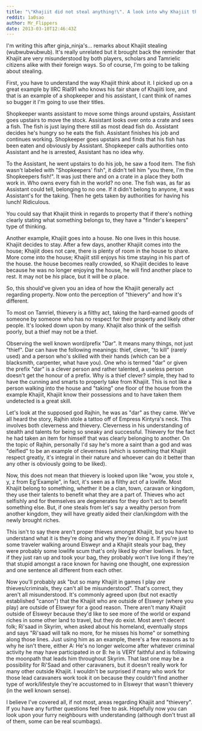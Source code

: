 ```yaml
---
title: "\"Khajiit did not steal anything!\". A look into why Khajiit theft is misunderstood."
reddit: 1a0sao
author: Mr_Flippers
date: 2013-03-10T12:46:43Z
---
```


I'm writing this after ginja_ninja's... remarks about Khajiit stealing (wubwubwubwub). It's really unrelated but it brought back the reminder that Khajiit are very misunderstood by both players, scholars and Tamrielic citizens alike with their foreign ways. So of course, I'm going to be talking about stealing.

First, you have to understand the way Khajiit think about it. I picked up on a great example by IIRC Rial91 who knows his fair share of Khajiiti lore, and that is an example of a shopkeeper and his assistant, I cant think of names so bugger it I'm going to use their titles.

Shopkeeper wants assistant to move some things around upstairs, Assistant goes upstairs to move the stock. Assistant looks over onto a crate and sees a fish. The fish is just laying there still as most dead fish do. Assistant decides he's hungry so he eats the fish. Assistant finishes his job and continues working. Shopkeeper goes upstairs and finds that his fish has been eaten and obviously by Assistant. Shopkeeper calls authorities onto Assistant and he is arrested, Assistant has no idea why.

To the Assistant, he went upstairs to do his job, he saw a food item. The fish wasn't labeled with "Shopkeepers' fish", it didn't tell him "you there, I'm the Shopkeepers fish!". It was just there and on a crate in a place they both work in. Who owns every fish in the world? no one. The fish was, as far as Assistant could tell, belonging to no one. If it didn't belong to anyone, it was Assistant's for the taking. Then he gets taken by authorities for having his lunch! Ridiculous.

You could say that Khajiit think in regards to property that if there's nothing clearly stating what something belongs to, they have a "finder's keepers" type of thinking.

Another example, Khajiit goes into a house. No one lives in this house. Khajiit decides to stay. After a few days, another Khajiit comes into the house; Khajiit does not care, there is plenty of room in the house to share. More come into the house; Khajiit still enjoys his time staying in his part of the house. the house becomes really crowded, so Khajiit decides to leave because he was no longer enjoying the house, he will find another place to rest. It may not be *his* place, but it will be *a* place.

So, this should've given you an idea of how the Khajiit generally act regarding property. Now onto the perception of "thievery" and how it's different.

To most on Tamriel, thievery is a filthy act, taking the hard-earned goods of someone by someone who has no respect for their property and likely other people. It's looked down upon by many. Khajiit also think of the selfish poorly, but a thief may not be a thief.

Observing the well known word/prefix "Dar". It means many things, not just "thief". Dar can have the following meanings: thief, clever, "to kill" (rarely used) and a person who's skilled with their hands (which can be a blacksmith, carpenter, what have you). One who is termed "dar" or given the prefix "dar" is a clever person and rather talented, a useless person doesn't get the honour of a prefix. Why is a thief clever? simple, they had to have the cunning and smarts to properly take from Khajiit. This is not like a person walking into the house and "taking" one floor of the house from the example Khajiit, Khajiit know their possessions and to have taken them undetected is a great skill.

Let's look at the supposed god Rajhin, he was as "dar" as they came. We've all heard the story, Rajhin stole a tattoo off of Empress Kintyra's neck. This involves both cleverness and thievery. Cleverness in his understanding of stealth and talents for being so sneaky and successful. Thievery for the fact he had taken an item for himself that was clearly belonging to another. On the topic of Rajhin, personally I'd say he's more a saint than a god and was "deified" to be an example of cleverness (which is something that Khajiit respect greatly, it's integral in their nature and whoever can do it better than any other is obviously going to be liked).

Now, this does not mean that thievery is looked upon like "wow, you stole x, y, z from Eg'Example", in fact, it's seen as a filthy act of a lowlife. Most Khajiit belong to something, whether it be a clan, town, caravan or kingdom, they use their talents to benefit what they are a part of. Thieves who act selfishly and for themselves are degenerates for they don't act to benefit something else. But, if one steals from let's say a wealthy person from another kingdom, they will have greatly aided their clan/kingdom with the newly brought riches.

This isn't to say there aren't proper thieves amongst Khajiit, but you have to understand what it is they're doing and why they're doing it. If you're just some traveler walking around Elsweyr and a Khajiit steals your bag, they were probably some lowlife scum that's only liked by other lowlives. In fact, if they just ran up and took your bag, they probably won't live long if they're that stupid amongst a race known for having one thought, one expression and one sentence all different from each other.

Now you'll probably ask "but so many Khajiit in games I play *are* thieves/criminals, they can't all be misunderstood". That's correct, they aren't all misunderstood. It's commonly agreed upon (but not exactly established "canon") that the Khajiit who are outside of Elsweyr (where you play) are outside of Elsweyr for a good reason. There aren't many Khajiit outside of Elsweyr because they'd like to see more of the world or expand riches in some other land to travel, but they do exist. Most aren't decent folk; Ri'saad in Skyrim, when asked about his homeland, eventually stops and says "Ri'saad will talk no more, for he misses his home" or something along those lines. Just using him as an example, there's a few reasons as to why he isn't there, either A: He's no longer welcome after whatever criminal activity he may have participated in or B: he is VERY faithful and is following the moonpath that leads him throughout Skyrim. That last one may be a possibility for Ri'Saad and other caravaners, but it doesn't really work for many other outside Khajiit. I wouldn't be surprised if many who work for those lead caravaners work took it on because they couldn't find another type of work/lifestyle they're accustomed to in Elsweyr that wasn't thievery (in the well known sense).

I believe I've covered all, if not most, areas regarding Khajiit and "thievery". If you have any further questions feel free to ask. Hopefully now you can look upon your furry neighbours with understanding (although don't trust all of them, some can be real scumbags).
